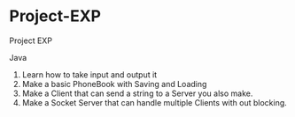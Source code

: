 # Project-EXP

Project EXP

Java


1. Learn how to take input and output it
2. Make a basic PhoneBook with Saving and Loading
3. Make a Client that can send a string to a Server you also make.
4. Make a Socket Server that can handle multiple Clients with out blocking. 
